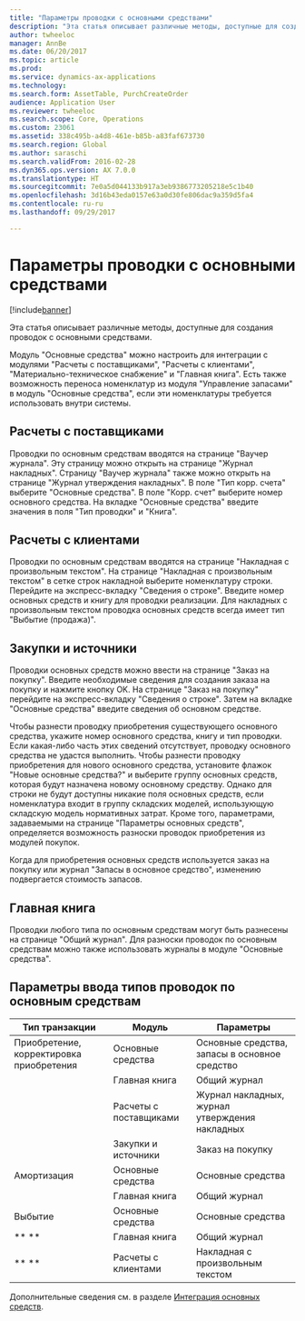 ```yaml
---
title: "Параметры проводки с основными средствами"
description: "Эта статья описывает различные методы, доступные для создания проводок с основными средствами."
author: twheeloc
manager: AnnBe
ms.date: 06/20/2017
ms.topic: article
ms.prod: 
ms.service: dynamics-ax-applications
ms.technology: 
ms.search.form: AssetTable, PurchCreateOrder
audience: Application User
ms.reviewer: twheeloc
ms.search.scope: Core, Operations
ms.custom: 23061
ms.assetid: 338c495b-a4d8-461e-b85b-a83faf673730
ms.search.region: Global
ms.author: saraschi
ms.search.validFrom: 2016-02-28
ms.dyn365.ops.version: AX 7.0.0
ms.translationtype: HT
ms.sourcegitcommit: 7e0a5d044133b917a3eb9386773205218e5c1b40
ms.openlocfilehash: 3d16b43eda0157e63a0d30fe806dac9a359d5fa4
ms.contentlocale: ru-ru
ms.lasthandoff: 09/29/2017

---
```


# <a name="fixed-asset-transaction-options"></a>Параметры проводки с основными средствами

[!include[banner](../includes/banner.md)]


Эта статья описывает различные методы, доступные для создания проводок с основными средствами.

Модуль "Основные средства" можно настроить для интеграции с модулями "Расчеты с поставщиками", "Расчеты с клиентами", "Материально-техническое снабжение" и "Главная книга". Есть также возможность переноса номенклатур из модуля "Управление запасами" в модуль "Основные средства", если эти номенклатуры требуется использовать внутри системы.

## <a name="accounts-payable"></a>Расчеты с поставщиками
Проводки по основным средствам вводятся на странице "Ваучер журнала". Эту страницу можно открыть на странице "Журнал накладных". Страницу "Ваучер журнала" также можно открыть на странице "Журнал утверждения накладных". В поле "Тип корр. счета" выберите "Основные средства". В поле "Корр. счет" выберите номер основного средства. На вкладке "Основные средства" введите значения в поля "Тип проводки" и "Книга".

## <a name="accounts-receivable"></a>Расчеты с клиентами
Проводки по основным средствам вводятся на странице "Накладная с произвольным текстом".  На странице "Накладная с произвольным текстом" в сетке строк накладной выберите номенклатуру строки. Перейдите на экспресс-вкладку "Сведения о строке". Введите номер основных средств и книгу для проводки реализации. Для накладных с произвольным текстом проводка основных средств всегда имеет тип "Выбытие (продажа)".

## <a name="procurement-and-sourcing"></a>Закупки и источники
Проводки основных средств можно ввести на странице "Заказ на покупку". Введите необходимые сведения для создания заказа на покупку и нажмите кнопку OK. На странице "Заказ на покупку" перейдите на экспресс-вкладку "Сведения о строке". Затем на вкладке "Основные средства" введите сведения об основном средстве. 

Чтобы разнести проводку приобретения существующего основного средства, укажите номер основного средства, книгу и тип проводки. Если какая-либо часть этих сведений отсутствует, проводку основного средства не удастся выполнить. Чтобы разнести проводку приобретения для нового основного средства, установите флажок "Новые основные средства?" и выберите группу основных средств, которая будут назначена новому основному средству. Однако для строки не будут доступны никакие поля основных средств, если номенклатура входит в группу складских моделей, использующую складскую модель нормативных затрат. Кроме того, параметрами, задаваемыми на странице "Параметры основных средств", определяется возможность разноски проводок приобретения из модулей покупок. 

Когда для приобретения основных средств используется заказ на покупку или журнал "Запасы в основное средство", изменению подвергается стоимость запасов.

## <a name="general-ledger"></a>Главная книга
Проводки любого типа по основным средствам могут быть разнесены на странице "Общий журнал". Для разноски проводок по основным средствам можно также использовать журналы в модуле "Основные средства".

## <a name="options-for-entering-fixed-asset-transaction-types"></a>Параметры ввода типов проводок по основным средствам


| Тип транзакции                    | Модуль                   | Параметры                                   |
|-------------------------------------|--------------------------|-------------------------------------------|
| Приобретение, корректировка приобретения | Основные средства             | Основные средства, запасы в основное средство   |
|                                     | Главная книга           | Общий журнал                           |
|                                     | Расчеты с поставщиками         | Журнал накладных, журнал утверждения накладных |
|                                     | Закупки и источники | Заказ на покупку                            |
| Амортизация                        | Основные средства             | Основные средства                              |
|                                     | Главная книга           | Общий журнал                           |
| Выбытие                            | Основные средства             | Основные средства                              |
| ** **                               | Главная книга           | Общий журнал                           |
| ** **                               | Расчеты с клиентами      | Накладная с произвольным текстом                         |



Дополнительные сведения см. в разделе [Интеграция основных средств](fixed-asset-integration.md).




